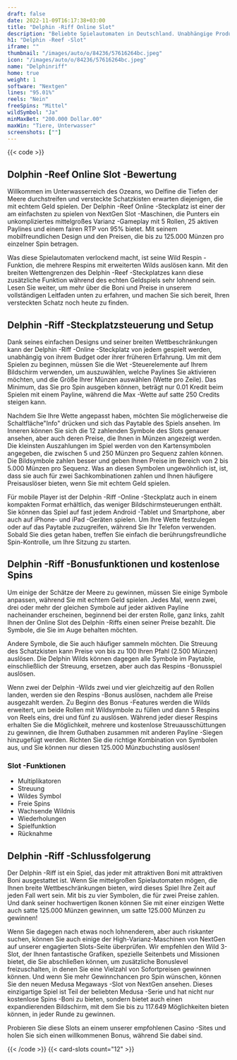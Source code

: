 ```yaml
---
draft: false
date: 2022-11-09T16:17:38+03:00
title: "Delphin -Riff Online Slot"
description: "Beliebte Spielautomaten in Deutschland. Unabhängige Produktbewertungen und exklusive Anmeldeangebote. Jetzt spielen!"
h1: "Delphin -Reef -Slot"
iframe: ""
thumbnail: "/images/auto/o/84236/57616264bc.jpeg"
icon: "/images/auto/o/84236/57616264bc.jpeg"
name: "Delphinriff"
home: true
weight: 1
software: "Nextgen"
lines: "95.01%"
reels: "Nein"
freeSpins: "Mittel"
wildSymbol: "Ja"
minMaxBet: "200.000 Dollar.00"
maxWin: "Tiere, Unterwasser"
screenshots: [""]
---
```


{{< code >}}<h2>Dolphin -Reef Online Slot -Bewertung</h2><p>Willkommen im Unterwasserreich des Ozeans, wo Delfine die Tiefen der Meere durchstreifen und versteckte Schatzkisten erwarten diejenigen, die mit echtem Geld spielen. Der Delphin -Reef Online -Steckplatz ist einer der am einfachsten zu spielen von NextGen Slot -Maschinen, die Punters ein unkompliziertes mittelgroßes Varianz -Gameplay mit 5 Rollen, 25 aktiven Paylines und einem fairen RTP von 95% bietet. Mit seinem mobilfreundlichen Design und den Preisen, die bis zu 125.000 Münzen pro einzelner Spin betragen.</p><p>Was diese Spielautomaten verlockend macht, ist seine Wild Respin -Funktion, die mehrere Respins mit erweiterten Wilds auslösen kann. Mit den breiten Wettengrenzen des Delphin -Reef -Steckplatzes kann diese zusätzliche Funktion während des echten Geldspiels sehr lohnend sein. Lesen Sie weiter, um mehr über die Boni und Preise in unserem vollständigen Leitfaden unten zu erfahren, und machen Sie sich bereit, Ihren versteckten Schatz noch heute zu finden.</p><h2>Delphin -Riff -Steckplatzsteuerung und Setup</h2><p>Dank seines einfachen Designs und seiner breiten Wettbeschränkungen kann der Delphin -Riff -Online -Steckplatz von jedem gespielt werden, unabhängig von ihrem Budget oder ihrer früheren Erfahrung. Um mit dem Spielen zu beginnen, müssen Sie die Wet -Steuerelemente auf Ihrem Bildschirm verwenden, um auszuwählen, welche Paylines Sie aktivieren möchten, und die Größe Ihrer Münzen auswählen (Wette pro Zeile). Das Minimum, das Sie pro Spin ausgeben können, beträgt nur 0.01 Kredit beim Spielen mit einem Payline, während die Max -Wette auf satte 250 Credits steigen kann.</p><p>Nachdem Sie Ihre Wette angepasst haben, möchten Sie möglicherweise die Schaltfläche"Info" drücken und sich das Paytable des Spiels ansehen. Im Inneren können Sie sich die 12 zahlenden Symbole des Slots genauer ansehen, aber auch deren Preise, die Ihnen in Münzen angezeigt werden. Die kleinsten Auszahlungen im Spiel werden von den Kartensymbolen angegeben, die zwischen 5 und 250 Münzen pro Sequenz zahlen können. Die Bildsymbole zahlen besser und geben Ihnen Preise im Bereich von 2 bis 5.000 Münzen pro Sequenz. Was an diesen Symbolen ungewöhnlich ist, ist, dass sie auch für zwei Sachkombinationen zahlen und Ihnen häufigere Preisauslöser bieten, wenn Sie mit echtem Geld spielen.</p><p>Für mobile Player ist der Delphin -Riff -Online -Steckplatz auch in einem kompakten Format erhältlich, das weniger Bildschirmsteuerungen enthält. Sie können das Spiel auf fast jedem Android -Tablet und Smartphone, aber auch auf iPhone- und iPad -Geräten spielen. Um Ihre Wette festzulegen oder auf das Paytable zuzugreifen, während Sie Ihr Telefon verwenden. Sobald Sie dies getan haben, treffen Sie einfach die berührungsfreundliche Spin-Kontrolle, um Ihre Sitzung zu starten.</p><h2>Delphin -Riff -Bonusfunktionen und kostenlose Spins</h2><p>Um einige der Schätze der Meere zu gewinnen, müssen Sie einige Symbole anpassen, während Sie mit echtem Geld spielen. Jedes Mal, wenn zwei, drei oder mehr der gleichen Symbole auf jeder aktiven Payline nacheinander erscheinen, beginnend bei der ersten Rolle, ganz links, zahlt Ihnen der Online Slot des Delphin -Riffs einen seiner Preise bezahlt. Die Symbole, die Sie im Auge behalten möchten.</p><p>Andere Symbole, die Sie auch häufiger sammeln möchten. Die Streuung des Schatzkisten kann Preise von bis zu 100 Ihren Pfahl (2.500 Münzen) auslösen. Die Delphin Wilds können dagegen alle Symbole im Paytable, einschließlich der Streuung, ersetzen, aber auch das Respins -Bonusspiel auslösen.</p><p>Wenn zwei der Delphin -Wilds zwei und vier gleichzeitig auf den Rollen landen, werden sie den Respins -Bonus auslösen, nachdem alle Preise ausgezahlt werden. Zu Beginn des Bonus -Features werden die Wilds erweitert, um beide Rollen mit Wildsymbole zu füllen und dann 5 Respins von Reels eins, drei und fünf zu auslösen. Während jeder dieser Respins erhalten Sie die Möglichkeit, mehrere und kostenlose Streuausschüttungen zu gewinnen, die Ihrem Guthaben zusammen mit anderen Payline -Siegen hinzugefügt werden. Richten Sie die richtige Kombination von Symbolen aus, und Sie können nur diesen 125.000 Münzbuchsting auslösen!</p><h3>
Slot -Funktionen</h3><ul>
<li></span>
Multiplikatoren</li>
<li></span>
Streuung</li>
<li></span>
Wildes Symbol</li>
<li></span>
Freie Spins</li>
<li></span>
Wachsende Wildnis</li>
<li></span>
Wiederholungen</li>
<li></span>
Spielfunktion</li>
<li></span>
Rücknahme</li></ul><h2>Delphin -Riff -Schlussfolgerung</h2><p>Der Delphin -Riff ist ein Spiel, das jeder mit attraktiven Boni mit attraktiven Boni ausgestattet ist. Wenn Sie mittelgroßen Spielautomaten mögen, die Ihnen breite Wettbeschränkungen bieten, wird dieses Spiel Ihre Zeit auf jeden Fall wert sein. Mit bis zu vier Symbolen, die für zwei Preise zahlen. Und dank seiner hochwertigen Ikonen können Sie mit einer einzigen Wette auch satte 125.000 Münzen gewinnen, um satte 125.000 Münzen zu gewinnen!</p><p>Wenn Sie dagegen nach etwas noch lohnenderem, aber auch riskanter suchen, können Sie auch einige der High-Varianz-Maschinen von NextGen auf unserer engagierten Slots-Seite überprüfen. Wir empfehlen den Wild 3-Slot, der Ihnen fantastische Grafiken, spezielle Seitenbets und Missionen bietet, die Sie abschließen können, um zusätzliche Bonuslevel freizuschalten, in denen Sie eine Vielzahl von Sofortpreisen gewinnen können. Und wenn Sie mehr Gewinnchancen pro Spin wünschen, können Sie den neuen Medusa Megaways -Slot von NextGen ansehen. Dieses einzigartige Spiel ist Teil der beliebten Medusa -Serie und hat nicht nur kostenlose Spins -Boni zu bieten, sondern bietet auch einen expandierenden Bildschirm, mit dem Sie bis zu 117.649 Möglichkeiten bieten können, in jeder Runde zu gewinnen.</p><p>Probieren Sie diese Slots an einem unserer empfohlenen Casino -Sites und holen Sie sich einen willkommenen Bonus, während Sie dabei sind.</p>{{< /code >}}
 {{< card-slots count="12" >}}